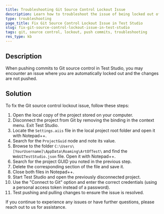 ```yaml
---
title: Troubleshooting Git Source Control Lockout Issue
description: Learn how to troubleshoot the issue of being locked out of source control when pushing commits in Test Studio.
type: troubleshooting
page_title: Fix Git Source Control Lockout Issue in Test Studio
slug: fix-git-source-control-lockout-issue-in-test-studio
tags: git, source control, lockout, push commits, troubleshooting
res_type: kb
---
```


## Description
When pushing commits to Git source control in Test Studio, you may encounter an issue where you are automatically locked out and the changes are not pushed.

## Solution
To fix the Git source control lockout issue, follow these steps:

1. Open the local copy of the project stored on your computer.
2. Disconnect the project from Git by removing the binding in the context menu. Exit Test Studio.
3. Locate the `Settings.aiis` file in the local project root folder and open it with Notepad++.
4. Search for the `ProjectGuid` node and note its value.
5. Browse to the folder `C:\Users\[YourUsername]\AppData\Roaming\ArtOfTest\` and find the `WebUITestStudio.json` file. Open it with Notepad++.
6. Search for the project GUID you noted in the previous step.
7. Delete the corresponding section of the file and save it.
8. Close both files in Notepad++.
9. Start Test Studio and open the previously disconnected project.
10. Use the "Connect to Git" option and enter the correct credentials (using a personal access token instead of a password).
11. Test pushing and pulling changes to ensure the issue is resolved.

If you continue to experience any issues or have further questions, please reach out to us for assistance.
